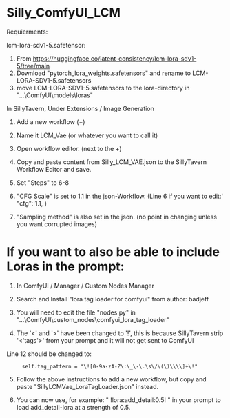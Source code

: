 # Silly_ComfyUI_LCM

Requierments:

  lcm-lora-sdv1-5.safetensor:
  1. From https://huggingface.co/latent-consistency/lcm-lora-sdv1-5/tree/main
  2. Download "pytorch_lora_weights.safetensors" and rename to LCM-LORA-SDV1-5.safetensors
  3. move LCM-LORA-SDV1-5.safetensors to the lora-directory in "...\ComfyUI\models\loras\"


In SillyTavern, Under Extensions / Image Generation

  1. Add a new workflow (+)
  
  2. Name it LCM_Vae (or whatever you want to call it)
  
  3. Open workflow editor. (next to the +)
  
  4. Copy and paste content from Silly_LCM_VAE.json to the SillyTavern Workflow Editor and save.

  5. Set "Steps" to 6-8

  6. "CFG Scale" is set to 1.1 in the json-Workflow. (Line 6 if you want to edit:' "cfg": 1.1, )

  7. "Sampling method" is also set in the json. (no point in changing unless you want corrupted images)

# If you want to also be able to include Loras in the prompt:

  1. In ComfyUI / Manager / Custom Nodes Manager

  2. Search and Install "lora tag loader for comfyui" from author: badjeff

  3. You will need to edit the file "nodes.py" in "...\ComfyUI\custom_nodes\comfyui_lora_tag_loader\"

  4. The '<' and '>' have been changed to '!', this is because SillyTavern strip '<'tags'>' from your prompt and it will not get sent to ComfyUI
  
  Line 12 should be changed to:
  ```
       self.tag_pattern = "\![0-9a-zA-Z\:\_\-\.\s\/\(\)\\\\]+\!"
  ```
  
  5. Follow the above instructions to add a new workflow, but copy and paste "SillyLCMVae_LoraTagLoader.json" instead.

  6. You can now use, for example: " !lora:add_detail:0.5! " in your prompt to load add_detail-lora at a strength of 0.5.
